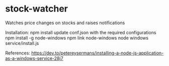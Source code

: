 # stock-watcher
Watches price changes on stocks and raises notifications

Installation:
npm install
update conf.json with the required configurations
npm install -g node-windows
npm link node-windows
node windows service/install.js

References:
https://dev.to/petereysermans/installing-a-node-js-application-as-a-windows-service-28j7
